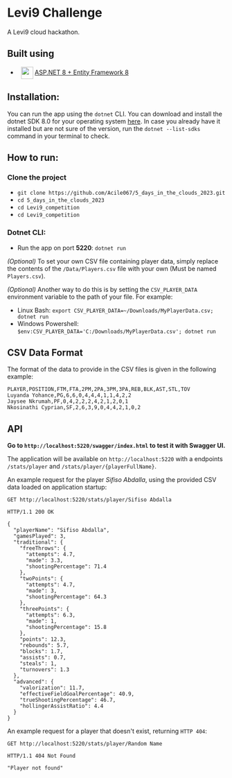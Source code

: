 # Levi9 Challenge
A Levi9 cloud hackathon. 

## Built using 

- &nbsp; <img src="https://encrypted-tbn0.gstatic.com/images?q=tbn:ANd9GcRxo1QGx_G_1-2qBwh3RMPocLoKxD782w333Q&usqp=CAU" align="center" width="28" height="28"/> <a href="https://dotnet.microsoft.com/en-us/apps/aspnet"> ASP.NET 8 + Entity Framework 8 </a>

## Installation:

You can run the app using the `dotnet` CLI. You can download and install the dotnet SDK 8.0 for your operating system [here](https://dotnet.microsoft.com/en-us/download/dotnet/8.0). 
In case you already have it installed but are not sure of the version, run the 
`dotnet --list-sdks` command in your terminal to check.

## How to run:

### Clone the project 
   - `git clone https://github.com/Acile067/5_days_in_the_clouds_2023.git`
   - `cd 5_days_in_the_clouds_2023`
   - `cd Levi9_competition`
   - `cd Levi9_competition`

### Dotnet CLI:
   
 - Run the app on port **5220**: `dotnet run`

_(Optional)_ To set your own CSV file containing player data, simply replace the contents of the `/Data/Players.csv` file with your own (Must be named `Players.csv`).

_(Optional)_ Another way to do this is by setting the `CSV_PLAYER_DATA` environment variable to the path of
your file. For example:
- Linux Bash: `export CSV_PLAYER_DATA=~/Downloads/MyPlayerData.csv; dotnet run`
- Windows Powershell: `$env:CSV_PLAYER_DATA='C:/Downloads/MyPlayerData.csv'; dotnet run`

## CSV Data Format

The format of the data to provide in the CSV files is given in the following example:
```
PLAYER,POSITION,FTM,FTA,2PM,2PA,3PM,3PA,REB,BLK,AST,STL,TOV
Luyanda Yohance,PG,6,6,0,4,4,4,1,1,4,2,2
Jaysee Nkrumah,PF,0,4,2,2,2,4,2,1,2,0,1
Nkosinathi Cyprian,SF,2,6,3,9,0,4,4,2,1,0,2
```

## API

<b> Go to `http://localhost:5220/swagger/index.html` to test it with Swagger UI. </b>

The application will be available on `http://localhost:5220` with a endpoints `/stats/player` and `/stats/player/{playerFullName}`.

An example request for the player _Sifiso Abdalla_, using the provided CSV data loaded on application startup:

```http request
GET http://localhost:5220/stats/player/Sifiso Abdalla
```
```http request
HTTP/1.1 200 OK
        
{
  "playerName": "Sifiso Abdalla",
  "gamesPlayed": 3,
  "traditional": {
    "freeThrows": {
      "attempts": 4.7,
      "made": 3.3,
      "shootingPercentage": 71.4
    },
    "twoPoints": {
      "attempts": 4.7,
      "made": 3,
      "shootingPercentage": 64.3
    },
    "threePoints": {
      "attempts": 6.3,
      "made": 1,
      "shootingPercentage": 15.8
    },
    "points": 12.3,
    "rebounds": 5.7,
    "blocks": 1.7,
    "assists": 0.7,
    "steals": 1,
    "turnovers": 1.3
  },
  "advanced": {
    "valorization": 11.7,
    "effectiveFieldGoalPercentage": 40.9,
    "trueShootingPercentage": 46.7,
    "hollingerAssistRatio": 4.4
  }
}
```
An example request for a player that doesn't exist, returning `HTTP 404`:
```http request
GET http://localhost:5220/stats/player/Random Name
```
```http request
HTTP/1.1 404 Not Found

"Player not found"
```

